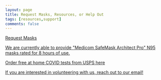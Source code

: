 ```yaml
---
layout: page
title: Request Masks, Resources, or Help Out
tags: [resources,support]
comments: false
---
```


[Request Masks](https://cryptpad.fr/form/#/2/form/view/Q3WD4eZv02IiFJL1LAFj3-tJYtOKkDaIGXxPH96eZ6U/)

[We are currently able to provide "Medicom SafeMask Architect Pro" N95 masks rated for 8 hours of use.](https://medicom.com/product/safemask-architect-pro/?v=67424fe6d9dd4) 

[Order free at home COVID tests from USPS here](https://covidtests.gov/)

[If you are interested in volunteering with us, reach out to our email!](mailto:greenvillescmaskbloc@proton.me)
